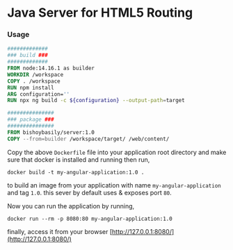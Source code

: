 # Java Server for HTML5 Routing

### Usage


```dockerfile
#############
### build ###
#############
FROM node:14.16.1 as builder
WORKDIR /workspace
COPY . /workspace
RUN npm install
ARG configuration=''
RUN npx ng build -c ${configuration} --output-path=target

###############
### package ###
###############
FROM bishoybasily/server:1.0
COPY --from=builder /workspace/target/ /web/content/
```

Copy the above `Dockerfile` file into your application root directory and make sure that docker is installed and running
then run,

```shell
docker build -t my-angular-application:1.0 .
```

to build an image from your application with name `my-angular-application` and tag `1.0`. this sever by default uses &
exposes port `80`.

Now you can run the application by running,

```shell
docker run --rm -p 8080:80 my-angular-application:1.0
```

finally, access it from your browser [http://127.0.0.1:8080/](http://127.0.0.1:8080/)
